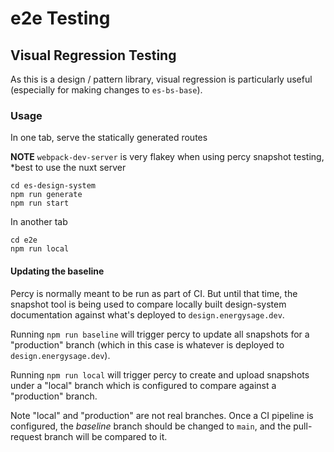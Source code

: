 # e2e Testing

## Visual Regression Testing

As this is a design / pattern library, visual regression is particularly useful (especially for making changes to `es-bs-base`).

### Usage

In one tab, serve the statically generated routes 

**NOTE** `webpack-dev-server` is very flakey when using percy snapshot testing,
*best to use the nuxt server

```
cd es-design-system
npm run generate
npm run start
```

In another tab

```
cd e2e
npm run local
```

#### Updating the baseline

Percy is normally meant to be run as part of CI. But until that time, the snapshot tool is being used to compare locally built design-system documentation against what's deployed to `design.energysage.dev`.

Running `npm run baseline` will trigger percy to update all snapshots for a "production" branch (which in this case is whatever is deployed to `design.energysage.dev`).

Running `npm run local` will trigger percy to create and upload snapshots under a "local" branch which is configured to compare against a "production" branch.

Note "local" and "production" are not real branches. Once a CI pipeline is configured, the *baseline* branch should be changed to `main`, and the pull-request branch will be compared to it.
